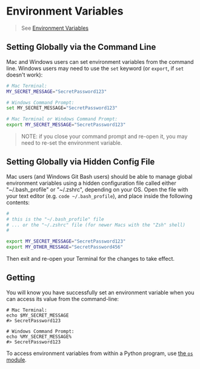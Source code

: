 

# Environment Variables

> See [Environment Variables](/notes/environment-variables.md)

## Setting Globally via the Command Line

Mac and Windows users can set environment variables from the command line. Windows users may need to use the `set` keyword (or `export`, if `set` doesn't work):

```sh
# Mac Terminal:
MY_SECRET_MESSAGE="SecretPassword123"

# Windows Command Prompt:
set MY_SECRET_MESSAGE="SecretPassword123"

# Mac Terminal or Windows Command Prompt:
export MY_SECRET_MESSAGE="SecretPassword123"
```


> NOTE: if you close your command prompt and re-open it, you may need to re-set the environment variable.


## Setting Globally via Hidden Config File

Mac users (and Windows Git Bash users) should be able to manage global environment variables using a hidden configuration file called either "~/.bash_profile" or "~/.zshrc", depending on your OS. Open the file with your text editor (e.g. `code ~/.bash_profile`), and place inside the following contents:

```sh
#
# this is the "~/.bash_profile" file
# ... or the "~/.zshrc" file (for newer Macs with the "Zsh" shell)
#

export MY_SECRET_MESSAGE="SecretPassword123"
export MY_OTHER_MESSAGE="SecretPassword456"
```

Then exit and re-open your Terminal for the changes to take effect.


## Getting

You will know you have successfully set an environment variable when you can access its value from the command-line:

```shell
# Mac Terminal:
echo $MY_SECRET_MESSAGE
#> SecretPassword123

# Windows Command Prompt:
echo %MY_SECRET_MESSAGE%
#> SecretPassword123
```

To access environment variables from within a Python program, use [the `os` module](/notes/python/modules/os.md#environment-variables).
